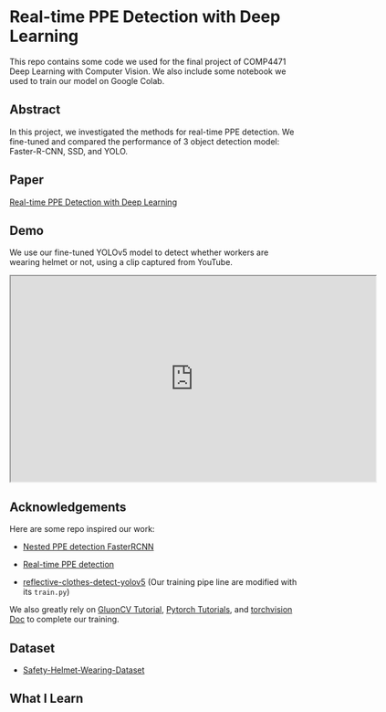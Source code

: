 # Real-time PPE Detection with Deep Learning

This repo contains some code we used for the final project of COMP4471 Deep Learning with Computer Vision. We also include some notebook we used to train our model on Google Colab.

## Abstract 
In this project, we investigated the methods for real-time PPE detection.
We fine-tuned and compared the performance of 3 object detection model: 
Faster-R-CNN, SSD, and YOLO.

## Paper
[Real-time PPE Detection with Deep Learning](COMP4471_Project.pdf)

## Demo
We use our fine-tuned YOLOv5 model to detect whether workers are wearing helmet or not, using a clip captured from YouTube.
<iframe src="https://drive.google.com/file/d/1yIFMcjzW3mTHVux62ltz_WioJ7oKn8Ws/preview" width="640" height="360" allow="autoplay"></iframe>

## Acknowledgements
Here are some repo inspired our work:
- [Nested PPE detection FasterRCNN](https://github.com/mohammadakz/Nested_PPE_detection_FasterRCNN)

- [Real-time PPE detection](https://github.com/ZijianWang1995/PPE_detection)

- [reflective-clothes-detect-yolov5](https://github.com/gengyanlei/reflective-clothes-detect-yolov5)
    (Our training pipe line are modified with its `train.py`)

We also greatly rely on [GluonCV Tutorial](https://cv.gluon.ai/tutorials/index.html), [Pytorch Tutorials](https://pytorch.org/tutorials/), and [torchvision Doc](https://pytorch.org/vision/stable/index.html) to complete our training.

## Dataset
- [Safety-Helmet-Wearing-Dataset](https://github.com/njvisionpower/Safety-Helmet-Wearing-Dataset)

## What I Learn